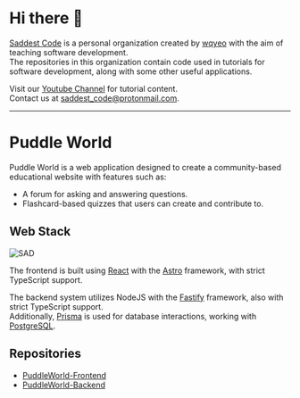 # Hi there 👋

[Saddest Code](https://github.com/SaddestCode) is a personal organization created by [wqyeo](https://github.com/wqyeo) with the aim of teaching software development.<br>
The repositories in this organization contain code used in tutorials for software development, along with some other useful applications.

Visit our [Youtube Channel](https://www.youtube.com/channel/UC68QwLLKbWXqr4VdDlIYb9A) for tutorial content.<br>
Contact us at [saddest_code@protonmail.com](mailto:saddest_code@protonmail.com).

---

# Puddle World

Puddle World is a web application designed to create a community-based educational website with features such as:
- A forum for asking and answering questions.
- Flashcard-based quizzes that users can create and contribute to.

## Web Stack

![SAD](https://github.com/SaddestCode/.github/assets/25131995/35034ec2-2c30-4e81-baac-8da92cf2e22b)

The frontend is built using [React](https://react.dev/) with the [Astro](https://astro.build/) framework, with strict TypeScript support.

The backend system utilizes NodeJS with the [Fastify](https://fastify.dev/) framework, also with strict TypeScript support.<br>
Additionally, [Prisma](https://www.prisma.io/) is used for database interactions, working with [PostgreSQL](https://www.postgresql.org/).

## Repositories

- [PuddleWorld-Frontend](https://github.com/SaddestCode/PuddleWorld-Frontend)
- [PuddleWorld-Backend](https://github.com/SaddestCode/PuddleWorld-Backend)
